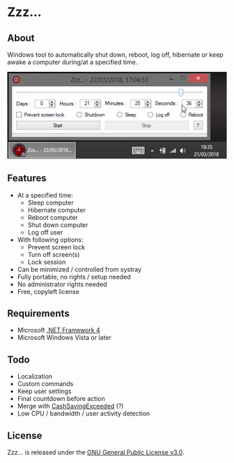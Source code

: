 # Zzz...

## About
Windows tool to automatically shut down, reboot, log off, hibernate or keep awake a computer during/at a specified time.

![](Zzz/ressources/pictures/demo.gif)

## Features

- At a specified time:
  - Sleep computer
  - Hibernate computer
  - Reboot computer
  - Shut down computer
  - Log off user
- With following options:
  - Prevent screen lock
  - Turn off screen(s)
  - Lock session
- Can be minimized / controlled from systray
- Fully portable, no rights / setup needed
- No administrator rights needed
- Free, copyleft license

## Requirements
- Microsoft [.NET Framework 4](https://www.microsoft.com/en-US/download/details.aspx?id=17851)
- Microsoft Windows Vista or later

## Todo
- Localization
- Custom commands
- Keep user settings
- Final countdown before action
- Merge with [CashSavingExceeded](https://github.com/FoxP/CashSavingExceeded) (?)
- Low CPU / bandwidth / user activity detection
  
## License
Zzz... is released under the [GNU General Public License v3.0](https://www.gnu.org/licenses/gpl-3.0.fr.html).
